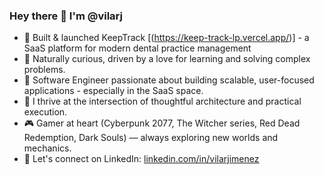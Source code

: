 ### Hey there 👋 I'm @vilarj
- 🚀 Built & launched KeepTrack [(https://keep-track-lp.vercel.app/)] - a SaaS platform for modern dental practice management 
- 🧠 Naturally curious, driven by a love for learning and solving complex problems.
- 💼 Software Engineer passionate about building scalable, user-focused applications - especially in the SaaS space.
- 🎯 I thrive at the intersection of thoughtful architecture and practical execution.
- 🎮 Gamer at heart (Cyberpunk 2077, The Witcher series, Red Dead Redemption, Dark Souls) — always exploring new worlds and mechanics.
- 🔗 Let's connect on LinkedIn: [linkedin.com/in/vilarjimenez](https://www.linkedin.com/in/vilarjimenez/)
